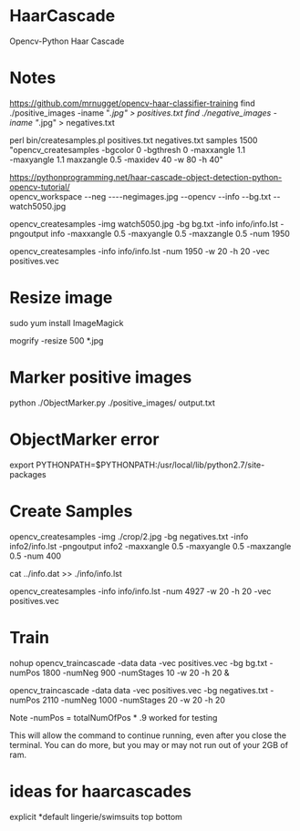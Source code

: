 # HaarCascade
Opencv-Python Haar Cascade


# Notes
https://github.com/mrnugget/opencv-haar-classifier-training
find ./positive_images -iname "*.jpg" > positives.txt
find ./negative_images -iname "*.jpg" > negatives.txt

perl bin/createsamples.pl positives.txt negatives.txt samples 1500\
  "opencv_createsamples -bgcolor 0 -bgthresh 0 -maxxangle 1.1\
  -maxyangle 1.1 maxzangle 0.5 -maxidev 40 -w 80 -h 40"


https://pythonprogramming.net/haar-cascade-object-detection-python-opencv-tutorial/  
opencv_workspace
--neg
----negimages.jpg
--opencv
--info
--bg.txt
--watch5050.jpg

opencv_createsamples -img watch5050.jpg -bg bg.txt -info info/info.lst -pngoutput info -maxxangle 0.5 -maxyangle 0.5 -maxzangle 0.5 -num 1950

opencv_createsamples -info info/info.lst -num 1950 -w 20 -h 20 -vec positives.vec

# Resize image
sudo yum install ImageMagick

mogrify -resize 500 *.jpg

# Marker positive images
python ./ObjectMarker.py ./positive_images/ output.txt

# ObjectMarker error
export PYTHONPATH=$PYTHONPATH:/usr/local/lib/python2.7/site-packages

# Create Samples
opencv_createsamples -img ./crop/2.jpg -bg negatives.txt -info info2/info.lst -pngoutput info2 -maxxangle 0.5 -maxyangle 0.5 -maxzangle 0.5 -num 400

cat ../info.dat >> ./info/info.lst

opencv_createsamples -info info/info.lst -num 4927 -w 20 -h 20 -vec positives.vec


# Train
nohup opencv_traincascade -data data -vec positives.vec -bg bg.txt -numPos 1800 -numNeg 900 -numStages 10 -w 20 -h 20 &

opencv_traincascade -data data -vec positives.vec -bg negatives.txt -numPos 2110 -numNeg 1000 -numStages 20 -w 20 -h 20

Note -numPos = totalNumOfPos * .9 worked for testing

This will allow the command to continue running, even after you close the terminal. You can do more,
but you may or may not run out of your 2GB of ram.

# ideas for haarcascades
 explicit *default
 lingerie/swimsuits
 top
 bottom
